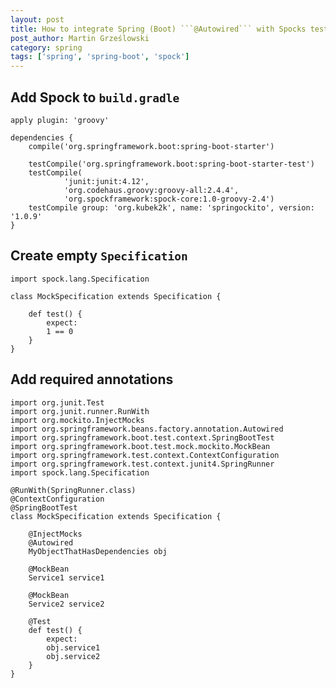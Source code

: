 ```yaml
---
layout: post
title: How to integrate Spring (Boot) ```@Autowired``` with Spocks tests
post_author: Martin Grześlowski
category: spring
tags: ['spring', 'spring-boot', 'spock'] 
---
```

## Add Spock to ```build.gradle```

	apply plugin: 'groovy'
  
	dependencies {
		compile('org.springframework.boot:spring-boot-starter')
		
		testCompile('org.springframework.boot:spring-boot-starter-test')
		testCompile(
				'junit:junit:4.12',
				'org.codehaus.groovy:groovy-all:2.4.4',
				'org.spockframework:spock-core:1.0-groovy-2.4')
		testCompile group: 'org.kubek2k', name: 'springockito', version: '1.0.9'
	}


## Create empty ```Specification```

	import spock.lang.Specification

	class MockSpecification extends Specification {

		def test() {
			expect:
			1 == 0
		}
	}
  
## Add required annotations
	
	import org.junit.Test
	import org.junit.runner.RunWith
	import org.mockito.InjectMocks
	import org.springframework.beans.factory.annotation.Autowired
	import org.springframework.boot.test.context.SpringBootTest
	import org.springframework.boot.test.mock.mockito.MockBean
	import org.springframework.test.context.ContextConfiguration
	import org.springframework.test.context.junit4.SpringRunner
	import spock.lang.Specification
	
	@RunWith(SpringRunner.class)
	@ContextConfiguration
	@SpringBootTest
	class MockSpecification extends Specification {
	
		@InjectMocks
		@Autowired
		MyObjectThatHasDependencies obj
	
		@MockBean
		Service1 service1
	
		@MockBean
		Service2 service2
	
		@Test
		def test() {
			expect:
			obj.service1
			obj.service2
		}
	}

